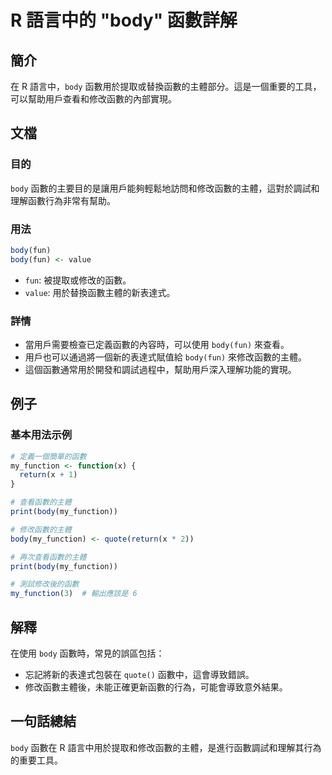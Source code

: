 <!--
Meta Description: # R 語言中的 "body" 函數詳解 ## 簡介 在 R 語言中，`body` 函數用於提取或替換函數的主體部分。這是一個重要的工具，可以幫助用戶查看和修改函數的內部實現。 ## 文檔 ### 目的 `body` 函數的主要目的是讓用戶能夠輕鬆地訪問和修改函數的主體，這對於調試和理解函數行為非常...
Meta Keywords: body, fun, my_function, value, return
-->

# R 語言中的 "body" 函數詳解

## 簡介
在 R 語言中，`body` 函數用於提取或替換函數的主體部分。這是一個重要的工具，可以幫助用戶查看和修改函數的內部實現。

## 文檔
### 目的
`body` 函數的主要目的是讓用戶能夠輕鬆地訪問和修改函數的主體，這對於調試和理解函數行為非常有幫助。

### 用法
```R
body(fun)
body(fun) <- value
```

- `fun`: 被提取或修改的函數。
- `value`: 用於替換函數主體的新表達式。

### 詳情
- 當用戶需要檢查已定義函數的內容時，可以使用 `body(fun)` 來查看。
- 用戶也可以通過將一個新的表達式賦值給 `body(fun)` 來修改函數的主體。
- 這個函數通常用於開發和調試過程中，幫助用戶深入理解功能的實現。

## 例子
### 基本用法示例
```R
# 定義一個簡單的函數
my_function <- function(x) {
  return(x + 1)
}

# 查看函數的主體
print(body(my_function))

# 修改函數的主體
body(my_function) <- quote(return(x * 2))

# 再次查看函數的主體
print(body(my_function))

# 測試修改後的函數
my_function(3)  # 輸出應該是 6
```

## 解釋
在使用 `body` 函數時，常見的誤區包括：
- 忘記將新的表達式包裝在 `quote()` 函數中，這會導致錯誤。
- 修改函數主體後，未能正確更新函數的行為，可能會導致意外結果。

## 一句話總結
`body` 函數在 R 語言中用於提取和修改函數的主體，是進行函數調試和理解其行為的重要工具。